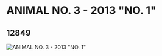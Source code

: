# ANIMAL  NO. 3 - 2013 "NO. 1"
## 12849
![ANIMAL  NO. 3 - 2013 "NO. 1"](https://lc-www-live-s.legocdn.com/media/bricks/5/2/6022293.jpg)